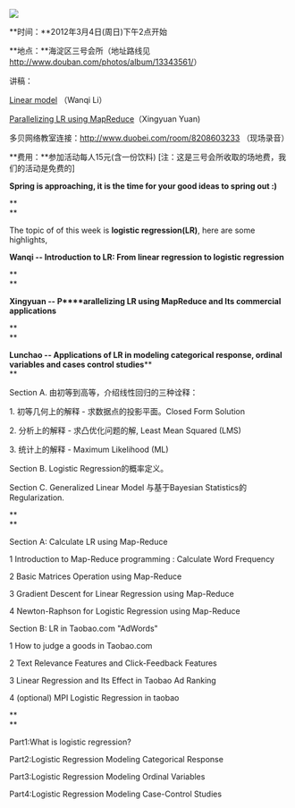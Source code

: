 ![ ](../../UserFiles/Image/activity/darwin.jpg)

**时间：**2012年3月4日(周日)下午2点开始

**地点：**海淀区三号会所（地址路线见 <http://www.douban.com/photos/album/13343561/>） 

讲稿：

[Linear model](../download.php?id=415) （Wanqi Li）

[Parallelizing LR using MapReduce](../download.php?id=416)（Xingyuan Yuan)

多贝网络教室连接：<http://www.duobei.com/room/8208603233> （现场录音）

**费用：**参加活动每人15元(含一份饮料) [注：这是三号会所收取的场地费，我们的活动是免费的]

**Spring is approaching, it is the time for your good ideas to spring out :)**

**  
**

The topic of of this week is **logistic regression(LR)**, here are some
highlights,

  

**Wanqi -- Introduction to LR: From linear regression to logistic regression**

**  
**

**Xingyuan -- P****arallelizing LR using MapReduce and Its commercial applications**

**  
**

**Lunchao -- Applications of LR in modeling categorical response, ordinal variables and cases control studies****  
**

Section A. 由初等到高等，介绍线性回归的三种诠释：

1\. 初等几何上的解释 - 求数据点的投影平面。Closed Form Solution

2\. 分析上的解释 - 求凸优化问题的解, Least Mean Squared (LMS)

3\. 统计上的解释 - Maximum Likelihood (ML)

  

Section B. Logistic Regression的概率定义。

  

Section C. Generalized Linear Model 与基于Bayesian Statistics的Regularization.

**  
**

**<Xingyuan>**

  

Section A: Calculate LR using Map-Reduce

1 Introduction to Map-Reduce programming : Calculate Word Frequency

2 Basic Matrices Operation using Map-Reduce

3 Gradient Descent for Linear Regression using Map-Reduce

4 Newton-Raphson for Logistic Regression using Map-Reduce

  

Section B: LR in Taobao.com "AdWords"

1 How to judge a goods in Taobao.com

2 Text Relevance Features and Click-Feedback Features

3 Linear Regression and Its Effect in Taobao Ad Ranking

4 (optional) MPI Logistic Regression in taobao

  

**<Lunchao>**

**  
**

Part1:What is logistic regression?

Part2:Logistic Regression Modeling Categorical Response

Part3:Logistic Regression Modeling Ordinal Variables

Part4:Logistic Regression Modeling Case-Control Studies

